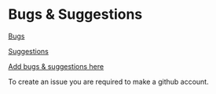 # Bugs & Suggestions

[Bugs](../../projects/1)

[Suggestions](../../projects/2)

[Add bugs & suggestions here](../../issues)

To create an issue you are required to make a github account.

